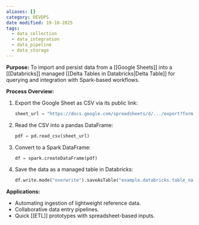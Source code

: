 ```yaml
---
aliases: []
category: DEVOPS
date modified: 19-10-2025
tags:
  - data_collection
  - data_integration
  - data_pipeline
  - data_storage
---
```

**Purpose:**
To import and persist data from a [[Google Sheets]] into a [[Databricks]] managed [[Delta Tables in Databricks|Delta Table]] for querying and integration with Spark-based workflows.

**Process Overview:**

1. Export the Google Sheet as CSV via its public link:

   ```python
   sheet_url = "https://docs.google.com/spreadsheets/d/.../export?format=csv&gid=0"
   ```
2. Read the CSV into a pandas DataFrame:

   ```python
   pdf = pd.read_csv(sheet_url)
   ```
3. Convert to a Spark DataFrame:

   ```python
   df = spark.createDataFrame(pdf)
   ```
4. Save the data as a managed table in Databricks:

   ```python
   df.write.mode("overwrite").saveAsTable("example.databricks.table_name")
   ```

**Applications:**
* Automating ingestion of lightweight reference data.
* Collaborative data entry pipelines.
* Quick [[ETL]] prototypes with spreadsheet-based inputs.
